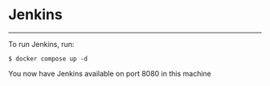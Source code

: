 # Jenkins
---

To run Jenkins, run:
```
$ docker compose up -d
```

You now have Jenkins available on port 8080 in this machine

